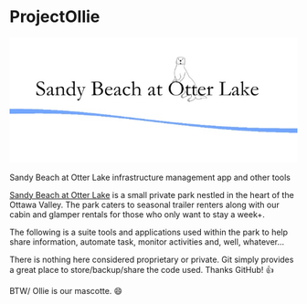 # ProjectOllie
![ProjectOllie](https://github.com/edwardspbe/ProjectOllie/blob/master/banner.jpg)

Sandy Beach at Otter Lake infrastructure management app and other tools

[Sandy Beach at Otter Lake](http://sandybeachatotterlake.com) is a small private park nestled in the heart of the Ottawa Valley.  The park caters to seasonal trailer renters along with our cabin and glamper rentals for those who only want to stay a week+.

The following is a suite tools and applications used within the park to help share information, automate task, monitor activities and, well, whatever...

There is nothing here considered proprietary or private.  Git simply provides a great place to store/backup/share the code used.  Thanks GitHub!  :+1:

BTW/ Ollie is our mascotte.  :smile:

